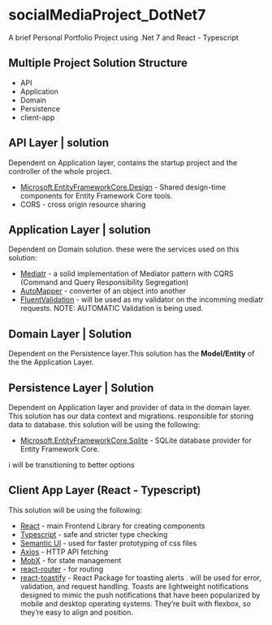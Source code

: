 # socialMediaProject_DotNet7
A brief Personal Portfolio Project using .Net 7 and React - Typescript

## Multiple Project Solution Structure 
- API
- Application
- Domain
- Persistence
- client-app

## API Layer | solution
Dependent on Application layer, contains the startup project and the controller of the whole project. 
- [Microsoft.EntityFrameworkCore.Design](https://www.nuget.org/packages/Microsoft.EntityFrameworkCore.Design/) - Shared design-time components for Entity Framework Core tools.
- CORS - cross origin resource sharing

## Application Layer | solution
Dependent on Domain solution. these were the services used on this solution:
- [Mediatr](https://www.nuget.org/packages/MediatR#readme-body-tab) -  a solid implementation of Mediator pattern with CQRS (Command and Query Responsibility Segregation)
- [AutoMapper](https://www.nuget.org/packages/AutoMapper.Extensions.Microsoft.DependencyInjection/) - converter of an object into another
- [FluentValidation](https://docs.fluentvalidation.net/en/latest/aspnet.html) - will be used as my validator on the incomming mediatr requests. NOTE: AUTOMATIC Validation is being used.

## Domain Layer | Solution
Dependent on the Persistence layer.This solution has the **Model/Entity** of the the Application Layer.

## Persistence Layer | Solution
Dependent on Application layer and provider of data in the domain layer.
This solution has our data context and migrations. responsible for storing data to database.
this solution will be using the following: 
- [Microsoft.EntityFrameworkCore.Sqlite](https://www.nuget.org/packages/Microsoft.EntityFrameworkCore.Sqlite/8.0.0-preview.4.23259.3) - SQLite database provider for Entity Framework Core.

i will be transitioning to better options

## Client App Layer (React - Typescript)
This solution will be using the following:
- [React](https://react.dev/reference/react) - main Frontend Library for creating components
- [Typescript](https://www.typescriptlang.org/docs/) - safe and stricter type checking
- [Semantic UI](https://semantic-ui.com/introduction/getting-started.html) - used for faster prototyping of css files
- [Axios](https://axios-http.com/docs/intro) - HTTP API fetching 
- [MobX](https://mobx.js.org/react-integration.html) - for state management 
- [react-router](https://reactrouter.com/en/main) - for routing
- [react-toastify](https://fkhadra.github.io/react-toastify/introduction) - React Package for toasting alerts . will be used for error, validation, and request handling. Toasts are lightweight notifications designed to mimic the push notifications that have been popularized by mobile and desktop operating systems. They’re built with flexbox, so they’re easy to align and position.
